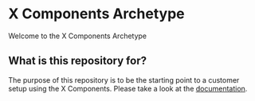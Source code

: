# X Components Archetype

Welcome to the X Components Archetype 

## What is this repository for?

The purpose of this repository is to be the starting point to a customer setup using the X Components.
Please take a look at the [documentation](./docs/index.md).

